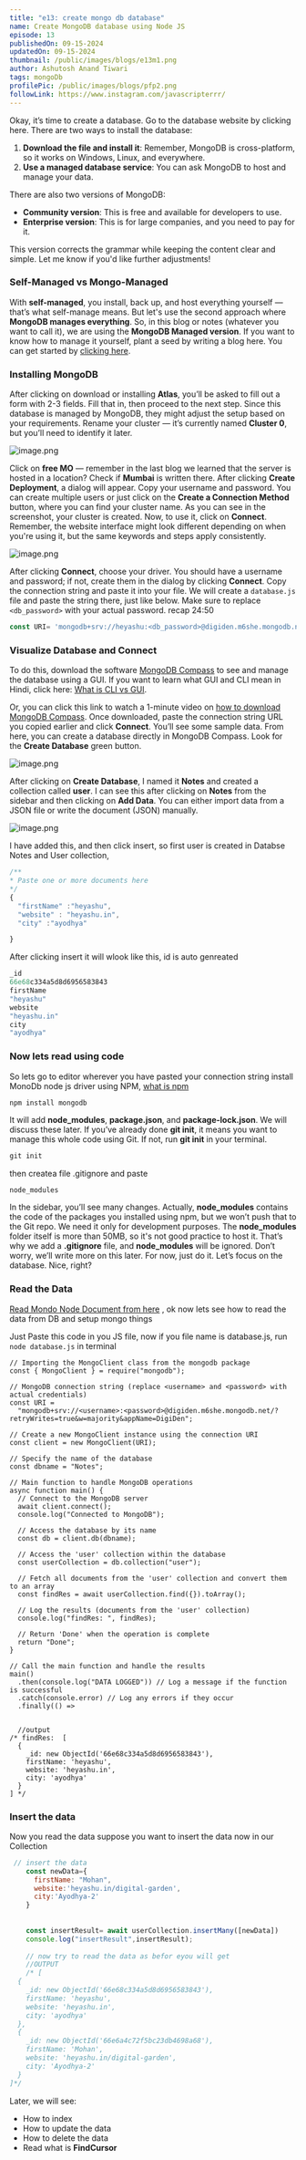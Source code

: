 ```yaml
---
title: "e13: create mongo db database"
name: Create MongoDB database using Node JS
episode: 13
publishedOn: 09-15-2024
updatedOn: 09-15-2024
thumbnail: /public/images/blogs/e13m1.png
author: Ashutosh Anand Tiwari
tags: mongoDb
profilePic: /public/images/blogs/pfp2.png
followLink: https://www.instagram.com/javascripterrr/
---
```

Okay, it’s time to create a database. Go to the database website by clicking here. There are two ways to install the database:

1. **Download the file and install it**: Remember, MongoDB is cross-platform, so it works on Windows, Linux, and everywhere.
2. **Use a managed database service**: You can ask MongoDB to host and manage your data.

There are also two versions of MongoDB:

* **Community version**: This is free and available for developers to use.
* **Enterprise version**: This is for large companies, and you need to pay for it.

This version corrects the grammar while keeping the content clear and simple. Let me know if you'd like further adjustments!

### Self-Managed vs Mongo-Managed

With **self-managed**, you install, back up, and host everything yourself — that’s what self-manage means. But let's use the second approach where **MongoDB manages everything**. So, in this blog or notes (whatever you want to call it), we are using the **MongoDB Managed version**. If you want to know how to manage it yourself, plant a seed by writing a blog here. You can get started by [clicking here](https://www.mongodb.com/).

### Installing MongoDB

After clicking on download or installing **Atlas**, you’ll be asked to fill out a form with 2-3 fields. Fill that in, then proceed to the next step. Since this database is managed by MongoDB, they might adjust the setup based on your requirements. Rename your cluster — it’s currently named **Cluster 0**, but you’ll need to identify it later.

![image.png](/public/images/blogs/e13m2.png)

Click on **free MO** — remember in the last blog we learned that the server is hosted in a location? Check if **Mumbai** is written there. After clicking **Create Deployment**, a dialog will appear. Copy your username and password. You can create multiple users or just click on the **Create a Connection Method** button, where you can find your cluster name. As you can see in the screenshot, your cluster is created. Now, to use it, click on **Connect**. Remember, the website interface might look different depending on when you're using it, but the same keywords and steps apply consistently.

![image.png](/public/images/blogs/e13m3.png)

After clicking **Connect**, choose your driver. You should have a username and password; if not, create them in the dialog by clicking **Connect**. Copy the connection string and paste it into your file. We will create a `database.js` file and paste the string there, just like below. Make sure to replace `<db_password>` with your actual password.
recap 24:50

```jsx
const URI= 'mongodb+srv://heyashu:<db_password>@digiden.m6she.mongodb.net/?retryWrites=true&w=majority&appName=DigiDen'
```

### Visualize Database and Connect

To do this, download the software [MongoDB Compass](https://www.mongodb.com/products/tools/compass) to see and manage the database using a GUI. If you want to learn what GUI and CLI mean in Hindi, click here: [What is CLI vs GUI](https://heyashu.in/digital-garden/notes/backend-with-nodejs-by-procoderr-notes/e4-cli-gui).

Or, you can click this link to watch a 1-minute video on [how to download MongoDB Compass](https://www.loom.com/embed/10015cb84fe242fd8e994130e9c88815). Once downloaded, paste the connection string URL you copied earlier and click **Connect**. You’ll see some sample data. From here, you can create a database directly in MongoDB Compass. Look for the **Create Database** green button.

![image.png](/public/images/blogs/e13m4.png)

After clicking on **Create Database**, I named it **Notes** and created a collection called **user**. I can see this after clicking on **Notes** from the sidebar and then clicking on **Add Data**. You can either import data from a JSON file or write the document (JSON) manually.

![image.png](/public/images/blogs/e13m5.png)

I have added this, and then click insert, so first user is created in Databse Notes and User collection, 

```jsx
/** 
* Paste one or more documents here
*/
{
  "firstName" :"heyashu",
  "website" : "heyashu.in",
  "city" :"ayodhya"

}
```

After clicking insert it will wlook like this, id is auto genreated

```jsx
_id
66e68c334a5d8d6956583843
firstName
"heyashu"
website
"heyashu.in"
city
"ayodhya"
```

### Now lets read using code

So lets go to editor wherever you have pasted your connection string install MonoDb node js driver using NPM, [what is npm](https://www.w3schools.com/whatis/whatis_npm.asp)

```jsx
npm install mongodb
```

It will add **node_modules**, **package.json**, and **package-lock.json**. We will discuss these later. If you’ve already done **git init**, it means you want to manage this whole code using Git. If not, run **git init** in your terminal.

```jsx
git init
```

then createa file .gitignore and paste

```
node_modules
```

In the sidebar, you’ll see many changes. Actually, **node_modules** contains the code of the packages you installed using npm, but we won’t push that to the Git repo. We need it only for development purposes. The **node_modules** folder itself is more than 50MB, so it's not good practice to host it. That’s why we add a **.gitignore** file, and **node_modules** will be ignored. Don’t worry, we’ll write more on this later. For now, just do it. Let’s focus on the database. Nice, right?

### Read the Data

[Read Mondo Node Document from here](https://www.mongodb.com/docs/drivers/node/current/) , ok now lets see how to read the data from DB and setup mongo things

Just Paste this code in you JS file, now if you file name is database.js, run `node database.js` in terminal

```
// Importing the MongoClient class from the mongodb package
const { MongoClient } = require("mongodb");

// MongoDB connection string (replace <username> and <password> with actual credentials)
const URI =
  "mongodb+srv://<username>:<password>@digiden.m6she.mongodb.net/?retryWrites=true&w=majority&appName=DigiDen";

// Create a new MongoClient instance using the connection URI
const client = new MongoClient(URI);

// Specify the name of the database
const dbname = "Notes";

// Main function to handle MongoDB operations
async function main() {
  // Connect to the MongoDB server
  await client.connect();
  console.log("Connected to MongoDB");

  // Access the database by its name
  const db = client.db(dbname);

  // Access the 'user' collection within the database
  const userCollection = db.collection("user");

  // Fetch all documents from the 'user' collection and convert them to an array
  const findRes = await userCollection.find({}).toArray();

  // Log the results (documents from the 'user' collection)
  console.log("findRes: ", findRes);

  // Return 'Done' when the operation is complete
  return "Done";
}

// Call the main function and handle the results
main()
  .then(console.log("DATA LOGGED")) // Log a message if the function is successful
  .catch(console.error) // Log any errors if they occur
  .finally(() =>

  
  //output
/* findRes:  [
  {
    _id: new ObjectId('66e68c334a5d8d6956583843'),
    firstName: 'heyashu',
    website: 'heyashu.in',
    city: 'ayodhya'
  }
] */
```

### Insert the data

Now you read the data suppose you want to insert the data now in our Collection

```jsx
 // insert the data
    const newData={
      firstName: "Mohan",
      website:'heyashu.in/digital-garden',
      city:'Ayodhya-2'
    }
  
  
    const insertResult= await userCollection.insertMany([newData])
    console.log("insertResult",insertResult);
    
    // now try to read the data as befor eyou will get
    //OUTPUT
    /* [
  {
    _id: new ObjectId('66e68c334a5d8d6956583843'),
    firstName: 'heyashu',
    website: 'heyashu.in',
    city: 'ayodhya'
  },
  {
    _id: new ObjectId('66e6a4c72f5bc23db4698a68'),
    firstName: 'Mohan',
    website: 'heyashu.in/digital-garden',
    city: 'Ayodhya-2'
  }
]*/
```

Later, we will see:

* How to index
* How to update the data
* How to delete the data
* Read what is **FindCursor**
